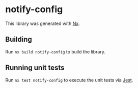 # notify-config

This library was generated with [Nx](https://nx.dev).

## Building

Run `nx build notify-config` to build the library.

## Running unit tests

Run `nx test notify-config` to execute the unit tests via [Jest](https://jestjs.io).

